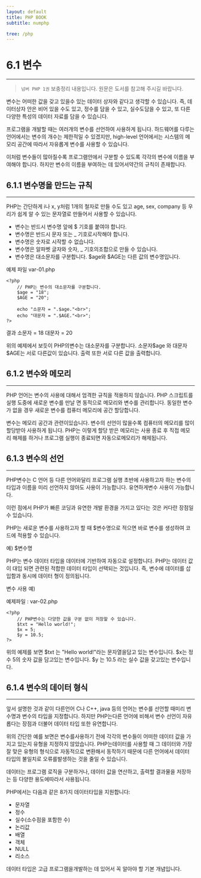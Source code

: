 ```yaml
---
layout: default
title: PHP BOOK
subtitle: numphp

tree: /php
---
```


# 6.1 변수
---
> `넘버 PHP 1권` 보충정리 내용입니다. 원문은 도서를 참고해 주시길 바랍니다.

변수는 어떠한 값을 갖고 있을수 있는 데이터 상자와 같다고 생각할 수 있습니다. 즉, 데이터상자 안은 비어 있을 수도 있고, 정수를 담을 수 있고, 실수도담을 수 있고, 또 다른 다양한 특성의 데이터 자료를 담을 수 있습니다. 

프로그램을 개발할 때는 여러개의 변수를 선언하여 사용하게 됩니다. 하드웨어를 다루는 언어에서는 변수의 개수는 제한적일 수 있겠지만, high-level 언어에서는 시스템의 메모리 공간에 따라서 자유롭게 변수를 사용할 수 있습니다. 

이처럼 변수들이 많아질수록 프로그램안에서 구분할 수 있도록 각각의 변수에 이름을 부여해야 합니다. 하지만 변수의 이름을 부여하는 데 있어서약간의 규칙이 존재합니다. 
<br>

## 6.1.1 변수명을 만드는 규칙
---
PHP는 간단하게 i나 x, y처럼 1개의 철자로 만들 수도 있고 age, sex, company 등 우리가 쉽게 알 수 있는 문자열로 만들어서 사용할 수 있습니다. 

* 변수는 반드시 변수명 앞에 $ 기호를 붙여야 합니다.
* 변수명은 반드시 문자 또는 _ 기호로시작해야 합니다.
* 변수명은 숫자로 시작할 수 없습니다.
* 변수명은 알파벳 글자와 숫자, _ 기호의조합으로 만들 수 있습니다.
* 변수명은 대소문자를 구분합니다. $age와 $AGE는 다른 값의 변수명입니다.

예제 파일 var-01.php
```
<?php
	// PHP는 변수의 대소문자를 구분합니다.
	$age = "18";
	$AGE = "20";

	echo "소문자 = ".$age."<br>";
	echo "대문자 = ".$AGE."<br>";
?>
```
결과 
소문자 = 18
대문자 = 20

위의 예제에서 보듯이 PHP의변수는 대소문자를 구분합니다. 소문자$age 와 대문자 $AGE는 서로 다른값이 있습니다. 출력 또한 서로 다른 값을 출력합니다. 
<br>
 
## 6.1.2 변수와 메모리
---
PHP 언어는 변수의 사용에 대해서 엄격한 규칙을 적용하지 않습니다. PHP 스크립트를 실행 도중에 새로운 변수를 만날 면 동적으로 메모리와 변수를 관리합니다. 동일한 변수가 없을 경우 새로운 변수를 컴퓨터 메모리에 공간 할당합니다. 

변수는 메모리 공간과 관련이있습니다. 변수의 선언이 많을수록 컴퓨터의 메모리를 많이 할당받아 사용하게 됩니다. PHP는 이렇게 할당 받은 메모리는 사용 종료 후 직접 메모리 해제를 하거나 프로그램 실행이 종료되면 자동으로메모리가 해제됩니다. 
<br>

## 6.1.3 변수의 선언
---
PHP변수는 C 언어 등 다른 언어와달리 프로그램 실행 초반에 사용하고자 하는 변수의 타입과 이름을 미리 선언하지 않아도 사용이 가능합니다. 유연하게변수 사용이 가능합니다.

이런 점에서 PHP가 빠른 코딩과 유연한 개발 환경을 가지고 있다는 것은 커다란 장점일 수 있습니다. 

PHP는 새로운 변수를 사용하고자 할 때 $변수명으로 적으면 바로 변수를 생성하여 코드에 적용할 수 있습니다.

예) $변수명 

PHP는 변수 데이터 타입을 데이터에 기반하여 자동으로 설정합니다. PHP는 데이터 값이 대입 되면 관련된 적합한 데이터 타입이 선택되는 것입니다. 즉, 변수에 데이터를 삽입함과 동시에 데이터 형이 정의됩니다. 

변수 사용 예)

예제파일 : var-02.php
```
<?php
	// PHP변수는 다양한 값을 구분 없이 저장할 수 있습니다. 
	$txt = "Hello world!";
	$x = 5;
	$y = 10.5;
?> 
```
 
위의 예제를 보면 $txt 는 "Hello world!"라는 문자열을담고 있는 변수입니다. $x는 정수 5의 숫자 값을 담고있는 변수입니다. $y 는 10.5 라는 실수 값을 갖고있는 변수입니다.
<br>
 
## 6.1.4 변수의 데이터 형식
---
앞서 설명한 것과 같이 다른언어 C나 C++, java 등의 언어는 변수를 선언할 때미리 변수명과 변수의 타입을 지정합니다. 하지만 PHP는다른 언어에 비해서 변수 선언이 자유롭다는 장점과 더불어 데이터 타입 또한 유연합니다.   

위의 간단한 예를 보면은 변수를사용하기 전에 각각의 변수들이 어떠한 데이터 값을 가지고 있는지 유형을 지정하지 않았습니다. PHP는데이터를 사용할 때 그 데이터와 가장 잘 맞은 유형의 형식으로 자동적으로 변환해서 동작하기 때문에 다른 언어에서 데이터 타입의 불일치로 오류를발생하는 것을 줄일 수 있습니다.  

데이터는 프로그램 로직을 구분하거나, 데이터 값을 연산하고, 출력할 결과물을 저장하는 등 다양한 용도에따라서 사용됩니다. 

PHP에서는 다음과 같은 8가지 데이터타입을 지원합니다:  

* 문자열
* 정수
* 실수(소수점을 포함한 수)
* 논리값
* 배열
* 객체
* NULL
* 리소스

데이터 타입은 고급 프로그램을개발하는 데 있어서 꼭 알아야 할 기본 개념입니다.

<br><br>